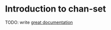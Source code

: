 # Introduction to chan-set

TODO: write [great documentation](http://jacobian.org/writing/what-to-write/)
